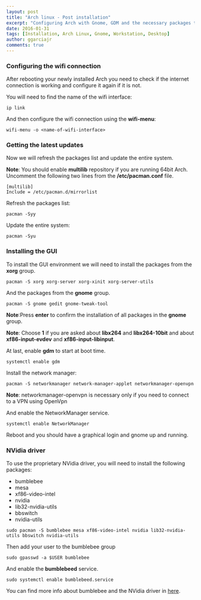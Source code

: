 ```yaml
---
layout: post
title: "Arch linux - Post installation"
excerpt: "Configuring Arch with Gnome, GDM and the necessary packages to configure the wifi network."
date: 2016-01-31
tags: [Installation, Arch Linux, Gnome, Workstation, Desktop]
author: ggarciajr
comments: true
---
```


### Configuring the wifi connection

After rebooting your newly installed Arch you need to check if the internet connection is working and configure it again if it is not.

You will need to find the name of the wifi interface:

```shell
ip link
```

And then configure the wifi connection using the **wifi-menu**:

```shell
wifi-menu -o <name-of-wifi-interface>
```

<div class="spacer">
  <div class="mask"></div>
</div>

### Getting the latest updates

Now we will refresh the packages list and update the entire system.

**Note**: You should enable **multilib** repository if you are running 64bit Arch. Uncomment the following two lines from the **/etc/pacman.conf** file.

~~~
[multilib]
Include = /etc/pacman.d/mirrorlist
~~~

Refresh the packages list:

```shell
pacman -Syy
```

Update the entire system:

```shell
pacman -Syu
```

<div class="spacer">
  <div class="mask"></div>
</div>

### Installing the GUI

To install the GUI environment we will need to install the packages from the **xorg** group.

```shell
pacman -S xorg xorg-server xorg-xinit xorg-server-utils
```

And the packages from the **gnome** group.

```shell
pacman -S gnome gedit gnome-tweak-tool
```

**Note**:Press **enter** to confirm the installation of all packages in the **gnome** group.

**Note**: Choose **1** if you are asked about **libx264** and **libx264-10bit** and about **xf86-input-evdev** and **xf86-input-libinput**.

At last, enable **gdm** to start at boot time.

```shell
systemctl enable gdm
```

Install the network manager:

```shell
pacman -S networkmanager network-manager-applet networkmanager-openvpn
```

**Note**: networkmanager-openvpn is necessary only if you need to connect to a VPN using OpenVpn

And enable the NetworkManager service.

```shell
systemctl enable NetworkManager
```

Reboot and you should have a graphical login and gnome up and running.

<div class="spacer">
  <div class="mask"></div>
</div>

### NVidia driver

To use the proprietary NVidia driver, you will need to install the following packages:

* bumblebee
* mesa
* xf86-video-intel
* nvidia
* lib32-nvidia-utils
* bbswitch
* nvidia-utils

```shell
sudo pacman -S bumblebee mesa xf86-video-intel nvidia lib32-nvidia-utils bbswitch nvidia-utils
```

Then add your user to the bumblebee group

```shell
sudo gpasswd -a $USER bumblebee
```

And enable the **bumblebeed** service.

```shell
sudo systemctl enable bumblebeed.service
```

You can find more info about bumblebee and the NVidia driver in <a href="https://antergos.com/wiki/hardware/graphics/bumblebee-for-nvidia-optimus/" target="_blank">here</a>.
